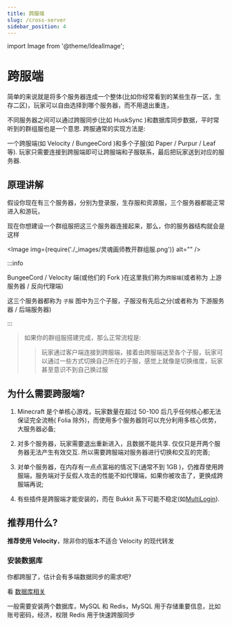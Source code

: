 ```yaml
---
title: 跨服端
slug: /cross-server
sidebar_position: 4
---
```


import Image from '@theme/IdealImage';

# 跨服端

简单的来说就是将多个服务器连成一个整体(比如你经常看到的某些生存一区，生存二区)，玩家可以自由选择到哪个服务器，而不用退出重连，

不同服务器之间可以通过跨服同步(比如 HuskSync )和数据库同步数据，平时常听到的群组服也是一个意思. 跨服通常的实现方法是:

一个跨服端(如 Velocity / BungeeCord )和多个子服(如 Paper / Purpur / Leaf 等). 玩家只需要连接到跨服端即可让跨服端和子服联系，最后把玩家送到对应的服务器.

## 原理讲解

假设你现在有三个服务器，分别为登录服，生存服和资源服，三个服务器都能正常进入和游玩，

现在你想建设一个群组服把这三个服务器连接起来，那么，你的服务器结构就会是这样

<Image img={require('./_images/灵魂画师教开群组服.png')} alt="" />

:::info

BungeeCord / Velocity 端(或他们的 Fork )在这里我们称为`跨服端`(或者称为 上游服务器 / 反向代理端)

这三个服务器都称为 `子服` 图中为三个子服，子服没有先后之分(或者称为 下游服务器 / 后端服务器)

:::

> 如果你的群组服搭建完成，那么正常流程是:
>
> > 玩家通过客户端连接到跨服端，接着由跨服端送至各个子服，玩家可以通过一些方式切换自己所在的子服，感觉上就像是切换维度，玩家甚至意识不到自己换过服

## 为什么需要跨服端?

1. Minecraft 是个单核心游戏，玩家数量在超过 50-100 后几乎任何核心都无法保证完全流畅( Folia 除外)，而使用多个服务器则可以充分利用多核心优势，大服务器必备;

2. 对多个服务器，玩家需要退出重新进入，且数据不能共享. 仅仅只是开两个服务器无法产生有效交互. 所以需要跨服端对服务器进行切换和交互的完善;

3. 对单个服务器，在内存有一点点富裕的情况下(通常不到 1GB )，仍推荐使用跨服端，服务端对于反假人攻击的性能不如代理端，如果你被攻击了，更换成跨服端再说;

4. 有些插件是跨服端才能安装的，而在 Bukkit 系下可能不稳定(如[MultiLogin](https://github.com/CaaMoe/MultiLogin)).

## 推荐用什么?

**推荐使用 Velocity**，除非你的版本不适合 Velocity 的现代转发

### 安装数据库

你都跨服了，估计会有多端数据同步的需求吧?

看 [数据库相关](https://nitwikit.8aka.org/database)

一般需要安装两个数据库，MySQL 和 Redis，MySQL 用于存储重要信息，比如账号密码，经济，权限 Redis 用于快速跨服同步
